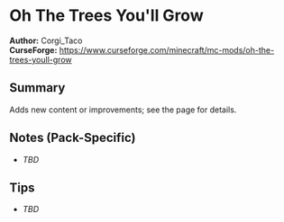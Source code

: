 # Oh The Trees You'll Grow

**Author:** Corgi_Taco  
**CurseForge:** https://www.curseforge.com/minecraft/mc-mods/oh-the-trees-youll-grow

## Summary
Adds new content or improvements; see the page for details.

## Notes (Pack-Specific)
- _TBD_

## Tips
- _TBD_

